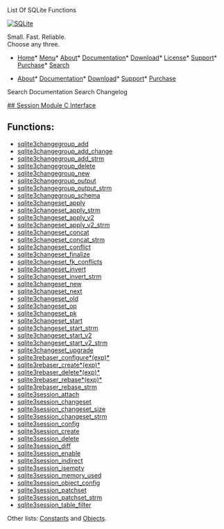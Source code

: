 




List Of SQLite Functions




[![SQLite](../images/sqlite370_banner.gif)](../index.html)


Small. Fast. Reliable.  
Choose any three.


* [Home](../index.html)* [Menu](javascript:void(0))* [About](../about.html)* [Documentation](../docs.html)* [Download](../download.html)* [License](../copyright.html)* [Support](../support.html)* [Purchase](../prosupport.html)* [Search](javascript:void(0))




* [About](../about.html)* [Documentation](../docs.html)* [Download](../download.html)* [Support](../support.html)* [Purchase](../prosupport.html)






Search Documentation
Search Changelog







[## Session Module C Interface](../session/intro.html)
## Functions:



* [sqlite3changegroup\_add](../session/sqlite3changegroup_add.html)
* [sqlite3changegroup\_add\_change](../session/sqlite3changegroup_add_change.html)
* [sqlite3changegroup\_add\_strm](../session/sqlite3changegroup_add_strm.html)
* [sqlite3changegroup\_delete](../session/sqlite3changegroup_delete.html)
* [sqlite3changegroup\_new](../session/sqlite3changegroup_new.html)
* [sqlite3changegroup\_output](../session/sqlite3changegroup_output.html)
* [sqlite3changegroup\_output\_strm](../session/sqlite3changegroup_add_strm.html)
* [sqlite3changegroup\_schema](../session/sqlite3changegroup_schema.html)
* [sqlite3changeset\_apply](../session/sqlite3changeset_apply.html)
* [sqlite3changeset\_apply\_strm](../session/sqlite3changegroup_add_strm.html)
* [sqlite3changeset\_apply\_v2](../session/sqlite3changeset_apply.html)
* [sqlite3changeset\_apply\_v2\_strm](../session/sqlite3changegroup_add_strm.html)
* [sqlite3changeset\_concat](../session/sqlite3changeset_concat.html)
* [sqlite3changeset\_concat\_strm](../session/sqlite3changegroup_add_strm.html)
* [sqlite3changeset\_conflict](../session/sqlite3changeset_conflict.html)
* [sqlite3changeset\_finalize](../session/sqlite3changeset_finalize.html)
* [sqlite3changeset\_fk\_conflicts](../session/sqlite3changeset_fk_conflicts.html)
* [sqlite3changeset\_invert](../session/sqlite3changeset_invert.html)
* [sqlite3changeset\_invert\_strm](../session/sqlite3changegroup_add_strm.html)
* [sqlite3changeset\_new](../session/sqlite3changeset_new.html)
* [sqlite3changeset\_next](../session/sqlite3changeset_next.html)
* [sqlite3changeset\_old](../session/sqlite3changeset_old.html)
* [sqlite3changeset\_op](../session/sqlite3changeset_op.html)
* [sqlite3changeset\_pk](../session/sqlite3changeset_pk.html)
* [sqlite3changeset\_start](../session/sqlite3changeset_start.html)
* [sqlite3changeset\_start\_strm](../session/sqlite3changegroup_add_strm.html)
* [sqlite3changeset\_start\_v2](../session/sqlite3changeset_start.html)
* [sqlite3changeset\_start\_v2\_strm](../session/sqlite3changegroup_add_strm.html)
* [sqlite3changeset\_upgrade](../session/sqlite3changeset_upgrade.html)
* [sqlite3rebaser\_configure*(exp)*](../session/sqlite3rebaser_configure.html)
* [sqlite3rebaser\_create*(exp)*](../session/sqlite3rebaser_create.html)
* [sqlite3rebaser\_delete*(exp)*](../session/sqlite3rebaser_delete.html)
* [sqlite3rebaser\_rebase*(exp)*](../session/sqlite3rebaser_rebase.html)
* [sqlite3rebaser\_rebase\_strm](../session/sqlite3changegroup_add_strm.html)
* [sqlite3session\_attach](../session/sqlite3session_attach.html)
* [sqlite3session\_changeset](../session/sqlite3session_changeset.html)
* [sqlite3session\_changeset\_size](../session/sqlite3session_changeset_size.html)
* [sqlite3session\_changeset\_strm](../session/sqlite3changegroup_add_strm.html)
* [sqlite3session\_config](../session/sqlite3session_config.html)
* [sqlite3session\_create](../session/sqlite3session_create.html)
* [sqlite3session\_delete](../session/sqlite3session_delete.html)
* [sqlite3session\_diff](../session/sqlite3session_diff.html)
* [sqlite3session\_enable](../session/sqlite3session_enable.html)
* [sqlite3session\_indirect](../session/sqlite3session_indirect.html)
* [sqlite3session\_isempty](../session/sqlite3session_isempty.html)
* [sqlite3session\_memory\_used](../session/sqlite3session_memory_used.html)
* [sqlite3session\_object\_config](../session/sqlite3session_object_config.html)
* [sqlite3session\_patchset](../session/sqlite3session_patchset.html)
* [sqlite3session\_patchset\_strm](../session/sqlite3changegroup_add_strm.html)
* [sqlite3session\_table\_filter](../session/sqlite3session_table_filter.html)



Other lists:
[Constants](../session/constlist.html) and
[Objects](../session/objlist.html).


